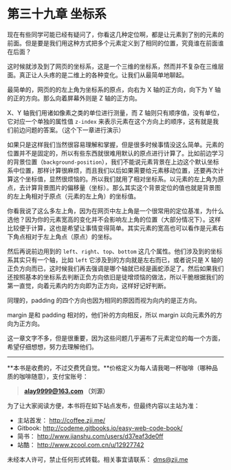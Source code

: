 第三十九章 坐标系
===

现在有些同学可能已经有疑问了，你看这几种定位啊，都是让元素到了别的元素的前面。但是要是我们用这种方式把多个元素定义到了相同的位置，究竟谁在前面谁在后面？

这时候就涉及到了网页的坐标系，这是一个三维的坐标系，然而并不复杂在三维层面。真正让人头疼的是二维上的各种变化。让我们从最简单地聊起。

最简单的，网页的的左上角为坐标系的原点，向右为 X 轴的正方向，向下为 Y 轴的正的方向。那么向着屏幕外则是 Z 轴的正方向。

X、Y  轴我们用诸如像素之类的单位进行测量，而 Z 轴则只有顺序值，没有单位，它对应一个单独的属性值 `z-index` 来表示元素在这个方向上的顺序，这有就是我们前边问题的答案。（这个下一章进行演示）

如果只是这样我们当然很容易理解和掌握，但是很多时候事情没这么简单。元素的位置并不是固定的，所以有些东西就很难用默认的原点进行计算了。比如前边学习的背景位置（`background-position`），我们不能说元素背景在上边这个默认坐标系中位置，那样计算很麻烦，而且我们以后如果需要给元素移动位置，还要再次计算这个坐标值，显然很烦恼的。所以我们就用了相对坐标系。以元素的左上角为原点，去计算背景图片的偏移量（坐标）。那么其实这个背景定位的值也就是背景图的左上角相对于原点（元素的左上角）的坐标值。

你看我说了这么多左上角，因为在网页中左上角是一个很常用的定位基准，为什么选他？因为你的元素宽高的变化并不会影响左上角的位置（大部分情况下）。这样比较便于计算，这也是希望让事情变得简单。其实元素的宽高也可以看作是元素右下角点相对于左上角点（原点）的坐标。

然后再说前边用到的 `left`、`right`、`top`、`bottom` 这几个属性。他们涉及到的坐标系其实只有一个轴，比如 `left` 它涉及到的方向就是左右而已，或者说只是 X 轴的正负方向而已，这时候我们再去强调是哪个轴就已经是画蛇添足了。然后如果我们还按照基本的坐标系去判断正负方向依旧是徒增烦恼的做法，所以干脆根据我们的第一直觉，向着元素内的方向即为正方向，这样好记好判断。

同理的，padding 的四个方向也因为相同的原因而视为向内的是正方向。

margin 是和 padding 相对的，他们补的方向相反，所以 margin 以向元素外的方向为正方向。

这一章文字不多，但是很重要，因为这些问题几乎遍布了元素定位的每一个方面，希望仔细想想，努力去理解他们。

---

**本书是收费的，不过交费凭自觉。**价格定义为每人请我喝一杯咖啡（哪种品质的咖啡随意），支付宝账号：

> **alay9999@163.com  （刘源）**

为了让大家阅读方便，本书将在如下站点发布，但最终内容以主站为准：

* 主站首发： http://coffee.zji.me/
* Gitbook: http://codeme.gitbooks.io/easy-web-code-book/
* 简书： http://www.jianshu.com/users/d37eaf3de0ff
* 站酷： http://www.zcool.com.cn/u/12927742

未经本人许可，禁止任何形式转载。相关事宜请联系： dms@zji.me